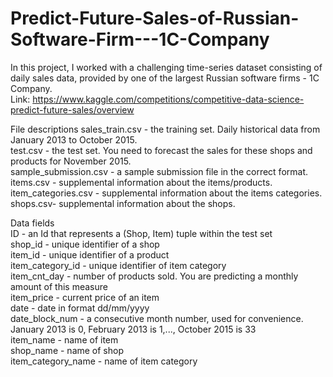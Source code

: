 # Predict-Future-Sales-of-Russian-Software-Firm---1C-Company
In this project, I worked with a challenging time-series dataset consisting of daily sales data, provided by one of the largest Russian software firms - 1C Company.  
Link: https://www.kaggle.com/competitions/competitive-data-science-predict-future-sales/overview

File descriptions
sales_train.csv - the training set. Daily historical data from January 2013 to October 2015.<br>
test.csv - the test set. You need to forecast the sales for these shops and products for November 2015.<br>
sample_submission.csv - a sample submission file in the correct format.<br>
items.csv - supplemental information about the items/products.<br>
item_categories.csv  - supplemental information about the items categories.<br>
shops.csv- supplemental information about the shops.<br>

Data fields<br>
ID - an Id that represents a (Shop, Item) tuple within the test set<br>
shop_id - unique identifier of a shop<br>
item_id - unique identifier of a product<br>
item_category_id - unique identifier of item category<br>
item_cnt_day - number of products sold. You are predicting a monthly amount of this measure<br>
item_price - current price of an item<br>
date - date in format dd/mm/yyyy<br>
date_block_num - a consecutive month number, used for convenience. January 2013 is 0, February 2013 is 1,..., October 2015 is 33<br>
item_name - name of item<br>
shop_name - name of shop<br>
item_category_name - name of item category<br>
